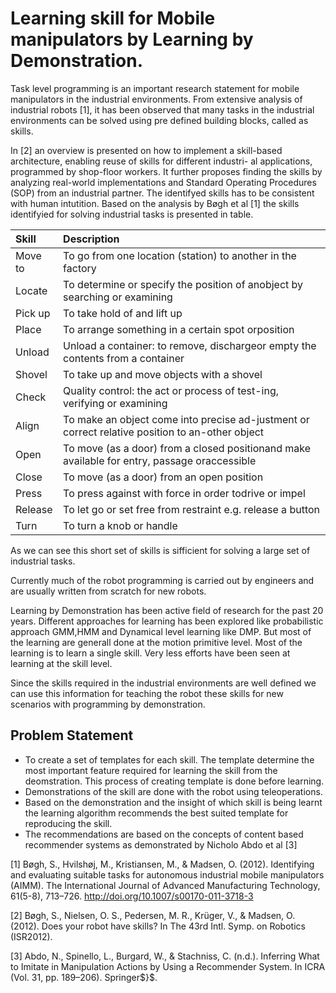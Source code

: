 # Learning skill for Mobile manipulators  by Learning by Demonstration.

Task level programming is an important research statement for mobile
manipulators in the industrial environments. From extensive analysis of
industrial robots [1], it has been observed that many
tasks in the industrial environments can be solved using pre defined building
blocks, called as skills.

In [2] an overview is presented on how to implement a skill-based
architecture, enabling reuse of skills for different industri-
al applications, programmed by shop-floor workers. It further proposes finding 
the skills by analyzing real-world implementations and Standard Operating 
Procedures (SOP) from an industrial partner. The identifyed skills has to be
consistent with human intutition. Based on the analysis by Bøgh et al [1] the
 skills identifyied for solving industrial tasks is presented in table.

|Skill      |Description            |
|:----------|:----------------------|
|Move to      |To go from one location (station) to another in the factory|
|Locate     |To determine or specify the position of anobject by searching or examining|
| Pick up     |To take hold of and lift up|
| Place     |To arrange something in a certain spot orposition|
| Unload     |Unload a container: to remove, dischargeor empty the contents from a container|
| Shovel     |To take up and move objects with a shovel|
| Check     |Quality control: the act or process of test-ing, verifying or examining|
| Align     |To make an object come into precise ad-justment or correct relative position to an-other object|
| Open     |To move (as a door) from a closed positionand make available for entry, passage oraccessible|
| Close     |To move (as a door) from an open position|
| Press     |To press against with force in order todrive or impel|
| Release     |To let go or set free from restraint e.g. release a button|
| Turn     |To turn a knob or handle|


As we can see this short set of skills is sifficient for solving a large set of
industrial tasks.

Currently much of the robot programming is carried out by engineers and are
usually written from scratch for new robots.

Learning by Demonstration has been active field of research for the past 20
years. Different approaches for learning has been explored like probabilistic
approach GMM,HMM and Dynamical level learning like DMP. But most of the learning are 
generall done at the motion primitive level. Most of the learning is to learn a
single skill. Very less efforts have been seen at learning at the skill level.

Since the skills required in the industrial environments are well defined we
can use this information for teaching the robot these skills for new scenarios 
with programming by demonstration.

## Problem Statement

* To create a set of templates for each skill. The template determine the most
important feature required for learning the skill from the deomstration.
This process of creating template is done before learning. 
* Demonstrations of the skill are done with the robot using
teleoperations.
* Based on the demonstration and the insight of which skill is being learnt the
learning algorithm recommends the best suited template for reproducing the
skill.
* The recommendations are based on the concepts of content based recommender
  systems as demonstrated by Nicholo Abdo et al [3]

[1] Bøgh, S., Hvilshøj, M., Kristiansen, M., & Madsen, O. (2012). Identifying
and evaluating suitable tasks for autonomous industrial mobile manipulators
(AIMM). The International Journal of Advanced Manufacturing Technology,
61(5-8), 713–726. http://doi.org/10.1007/s00170-011-3718-3

[2] Bøgh, S., Nielsen, O. S., Pedersen, M. R., Krüger, V., & Madsen, O. (2012).
Does your robot have skills? In The 43rd Intl. Symp. on Robotics (ISR2012).

[3] Abdo, N., Spinello, L., Burgard, W., & Stachniss, C. (n.d.). Inferring What
to Imitate in Manipulation Actions by Using a Recommender System. In ICRA (Vol.
31, pp. 189–206). Springer$}$. 

